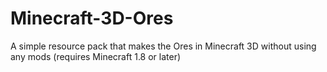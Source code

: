 Minecraft-3D-Ores
=================

A simple resource pack that makes the Ores in Minecraft 3D without using any mods (requires Minecraft 1.8 or later)
